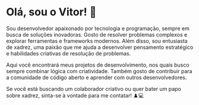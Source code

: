 # Olá, sou o Vitor! 👋

Sou desenvolvedor apaixonado por tecnologia e programação, sempre em busca de soluções inovadoras. Gosto de resolver problemas complexos e explorar ferramentas e frameworks modernos. Além disso, sou entusiasta de xadrez, uma paixão que me ajuda a desenvolver pensamento estratégico e habilidades criativas de resolução de problemas.

Aqui você encontrará meus projetos de desenvolvimento, nos quais busco sempre combinar lógica com criatividade. Também gosto de contribuir para a comunidade de código aberto e aprender com outros desenvolvedores.

Se você está buscando um colaborador criativo ou quer bater um papo sobre xadrez, sinta-se à vontade para me contatar! ♟️💻
